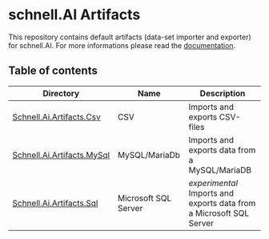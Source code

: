 # schnell.AI Artifacts

This repository contains default artifacts (data-set importer and exporter) for schnell.AI. For more informations please read the [documentation](https://schnell.ai/docs/#/user/artifacts).

## Table of contents
| Directory                                                | Name              | Description                                     |
|----------------------------------------------------------|-------------------|-------------------------------------------------|
| [Schnell.Ai.Artifacts.Csv](Schnell.Ai.Artifacts.Csv) | CSV | Imports and exports CSV-files|
| [Schnell.Ai.Artifacts.MySql](Schnell.Ai.Artifacts.MySql) | MySQL/MariaDb | Imports and exports data from a MySQL/MariaDB |
| [Schnell.Ai.Artifacts.Sql](Schnell.Ai.Artifacts.Sql) | Microsoft SQL Server | *experimental* Imports and exports data from a Microsoft SQL Server |
